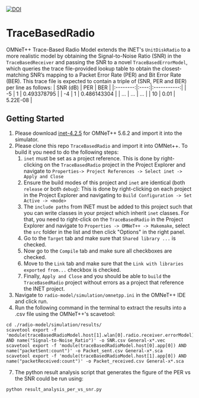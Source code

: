 [![DOI](https://zenodo.org/badge/400262765.svg)](https://zenodo.org/badge/latestdoi/400262765)
# TraceBasedRadio
OMNeT++ Trace-Based Radio Model extends the INET's `UnitDiskRadio` to a more realistic model by obtaining the Signal-to-Noise Ratio (SNR) in the `TraceBasedReceiver` and passing the SNR to a novel `TraceBasedErrorModel`, which queries the trace file-provided lookup table to obtain the closest-matching SNR’s mapping to a Packet Error Rate (PER) and Bit Error Rate (BER). This trace file is expected to contain a triple of (SNR, PER and BER) per line as follows:
| SNR (dB) |  PER |     BER     |
|:--------:|:----:|:-----------:|
|    -5    |   1  | 0.493378795 |
|    -4    |   1  | 0.486143304 |
|    ...   |  ... |     ...     |
|    10    | 0.01 |   5.22E-08  |

## Getting Started
1. Please download [inet-4.2.5](https://github.com/inet-framework/inet/tree/v4.2.5) for OMNeT++ 5.6.2 and import it into the simulator.
2. Please clone this repo `TraceBasedRadio` and import it into OMNet++. To build it you need to do the following steps:
    1. `inet` must be set as a project reference. This is done by right-clicking on the `TraceBasedRadio` project in the Project Explorer and navigate to `Properties-> Project References -> Select inet -> Apply and Close`
    2. Ensure the build modes of this project and `inet` are identical (both `release` or both `debug`): This is done by right-clicking on each project in the Project Explorer and navigating to `Build Configuration -> Set Active -> <mode>`
    3. The `include paths` from INET must be added to this project such that you can write classes in your project which inherit `inet` classes. For that, you need to right-click on the `TraceBasedRadio` in the Project Explorer and navigate to `Properties -> OMNeT++ -> Makemake`, select the `src` folder in the list and then click "Options" in the right panel. 
    4. Go to the `Target` tab and make sure that `Shared library ...` is checked.
    5. Now go to the `Compile` tab and make sure all checkboxes are checked. 
    6. Move to the `Link` tab and make sure that the `Link with libraries exported from...` checkbox is checked. 
    7. Finally, `Apply and Close` and you should be able to `build` the `TraceBasedRadio` project without errors as a project that reference the INET project.
5. Navigate to `radio-model/simulation/omnetpp.ini` in the OMNeT++ IDE and click run. 
6. Run the following command in the terminal to extract the results into a .csv file using the OMNeT++'s scavetool:
```
cd ./radio-model/simulation/results/
scavetool export -f 'module(traceBasedRadioModel.host[1].wlan[0].radio.receiver.errorModel) AND name("Signal-to-Noise_Ratio")' -o SNR.csv General-x*.vec
scavetool export -f 'module(traceBasedRadioModel.host[0].app[0]) AND name("packetSent:count")' -o Packet_sent.csv General-x*.sca
scavetool export -f 'module(traceBasedRadioModel.host[1].app[0]) AND name("packetReceived:count")' -o Packet_received.csv General-x*.sca
```
7. The python result analysis script that generates the figure of the PER vs the SNR could be run using:
```
python result_analysis_per_vs_snr.py
```
